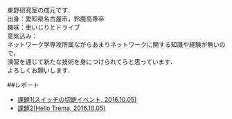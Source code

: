 東野研究室の成元です．  
出身：愛知県名古屋市，鈴鹿高専卒  
趣味：車いじりとドライブ  
意気込み：  
ネットワーク学専攻所属ながらあまりネットワークに関する知識や経験が無いので，  
演習を通じて新たな技術を身につけられてらと思っています．  
よろしくお願いします．  

##レポート  
* [課題1(スイッチの切断イベント, 2016.10.05)](https://github.com/handai-trema/hello-trema-r-narimoto/blob/master/report1.md)
* [課題2(Hello Trema, 2016.10.05)](https://github.com/handai-trema/hello-trema-r-narimoto/blob/master/report2.md)
